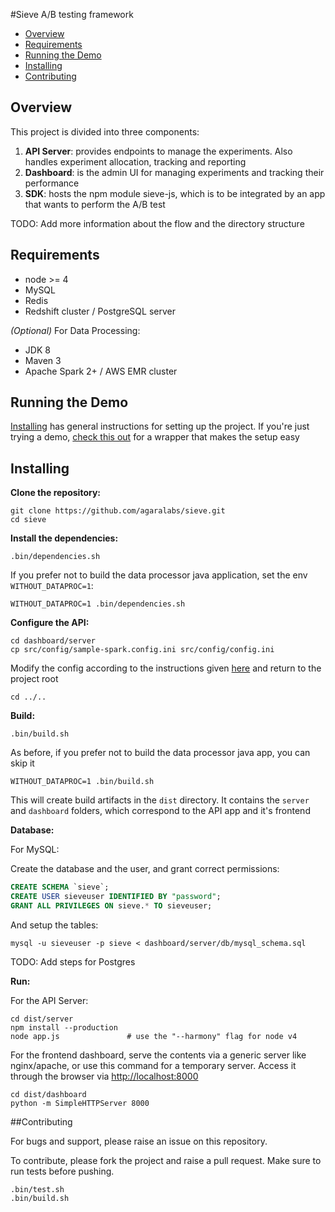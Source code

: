 #Sieve A/B testing framework

- [Overview](#overview)
- [Requirements](#requirements)
- [Running the Demo](#running-the-demo)
- [Installing](#installing)
- [Contributing](#contributing)

## Overview

This project is divided into three components:

1. **API Server**: provides endpoints to manage the experiments. Also handles experiment allocation, tracking and reporting
1. **Dashboard**: is the admin UI for managing experiments and tracking their performance
1. **SDK**: hosts the npm module sieve-js, which is to be integrated by an app that wants to perform the A/B test

TODO: Add more information about the flow and the directory structure

## Requirements

- node >= 4
- MySQL
- Redis
- Redshift cluster / PostgreSQL server

*(Optional)* For Data Processing:

- JDK 8
- Maven 3
- Apache Spark 2+ / AWS EMR cluster

## Running the Demo

[Installing](#installing) has general instructions for setting up the project. If you're just trying a demo, [check this out](demo/README.md) for a wrapper that makes the setup easy

## Installing

**Clone the repository:**

```shell
git clone https://github.com/agaralabs/sieve.git
cd sieve
```

**Install the dependencies:**

```shell
.bin/dependencies.sh
```
If you prefer not to build the data processor java application, set the env `WITHOUT_DATAPROC=1`:

```shell
WITHOUT_DATAPROC=1 .bin/dependencies.sh
```

**Configure the API:**

```shell
cd dashboard/server
cp src/config/sample-spark.config.ini src/config/config.ini
```

Modify the config according to the instructions given [here](dashboard/server/README.md#configuration) and return to the project root

```shell
cd ../..
```

**Build:**

```shell
.bin/build.sh
```

As before, if you prefer not to build the data processor java app, you can skip it

```shell
WITHOUT_DATAPROC=1 .bin/build.sh
```

This will create build artifacts in the `dist` directory. It contains the `server` and `dashboard` folders, which correspond to the API app and it's frontend

**Database:**

For MySQL:

Create the database and the user, and grant correct permissions:

```sql
CREATE SCHEMA `sieve`;
CREATE USER sieveuser IDENTIFIED BY "password";
GRANT ALL PRIVILEGES ON sieve.* TO sieveuser;
```

And setup the tables:

```shell
mysql -u sieveuser -p sieve < dashboard/server/db/mysql_schema.sql
```

TODO: Add steps for Postgres

**Run:**

For the API Server:

```shell
cd dist/server
npm install --production
node app.js               # use the "--harmony" flag for node v4
```

For the frontend dashboard, serve the contents via a generic server like nginx/apache, or use this command for a temporary server. Access it through the browser via [http://localhost:8000]()

```shell
cd dist/dashboard
python -m SimpleHTTPServer 8000
```

##Contributing

For bugs and support, please raise an issue on this repository.

To contribute, please fork the project and raise a pull request. Make sure to run tests before pushing.

```shell
.bin/test.sh
.bin/build.sh
```